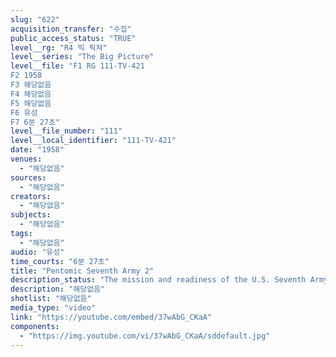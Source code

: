 ```yaml
---
slug: "622"
acquisition_transfer: "수집"
public_access_status: "TRUE"
level__rg: "R4 빅 픽쳐"
level__series: "The Big Picture"
level__file: "F1 RG 111-TV-421
F2 1958
F3 해당없음
F4 해당없음
F5 해당없음
F6 유성
F7 6분 27초"
level__file_number: "111"
level__local_identifier: "111-TV-421"
date: "1958"
venues: 
  - "해당없음"
sources: 
  - "해당없음"
creators: 
  - "해당없음"
subjects: 
  - "해당없음"
tags: 
  - "해당없음"
audio: "유성"
time_courts: "6분 27초"
title: "Pentomic Seventh Army 2"
description_status: "The mission and readiness of the U.S. Seventh Army in Germany."
description: "해당없음"
shotlist: "해당없음"
media_type: "video"
link: "https://youtube.com/embed/37wAbG_CKaA"
components: 
  - "https://img.youtube.com/vi/37wAbG_CKaA/sddefault.jpg"
---
```

